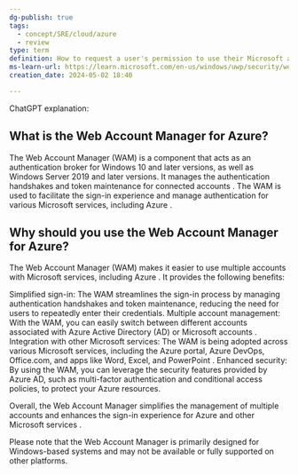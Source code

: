 ```yaml
---
dg-publish: true
tags:
  - concept/SRE/cloud/azure
  - review
type: term
definition: How to request a user's permission to use their Microsoft account, obtain an access token, and use it to perform basic operations
ms-learn-url: https://learn.microsoft.com/en-us/windows/uwp/security/web-account-manager
creation_date: 2024-05-02 18:40

---
```

ChatGPT explanation:
## What is the Web Account Manager for Azure?

The Web Account Manager (WAM) is a component that acts as an authentication broker for Windows 10 and later versions, as well as Windows Server 2019 and later versions. It manages the authentication handshakes and token maintenance for connected accounts 
. The WAM is used to facilitate the sign-in experience and manage authentication for various Microsoft services, including Azure 
.


## Why should you use the Web Account Manager for Azure?

The Web Account Manager (WAM) makes it easier to use multiple accounts with Microsoft services, including Azure 
. It provides the following benefits:


Simplified sign-in: The WAM streamlines the sign-in process by managing authentication handshakes and token maintenance, reducing the need for users to repeatedly enter their credentials.
Multiple account management: With the WAM, you can easily switch between different accounts associated with Azure Active Directory (AD) or Microsoft accounts 
.
Integration with other Microsoft services: The WAM is being adopted across various Microsoft services, including the Azure portal, Azure DevOps, Office.com, and apps like Word, Excel, and PowerPoint 
.
Enhanced security: By using the WAM, you can leverage the security features provided by Azure AD, such as multi-factor authentication and conditional access policies, to protect your Azure resources.

Overall, the Web Account Manager simplifies the management of multiple accounts and enhances the sign-in experience for Azure and other Microsoft services 
.


Please note that the Web Account Manager is primarily designed for Windows-based systems and may not be available or fully supported on other platforms.

    

